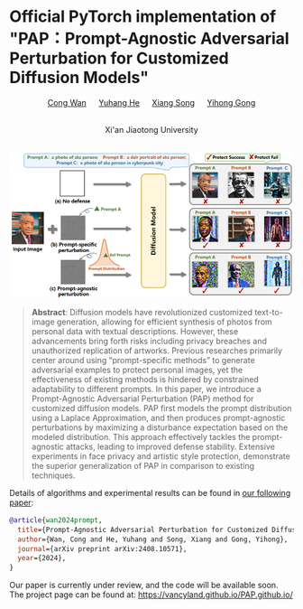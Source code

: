 
# Official PyTorch implementation of "PAP：Prompt-Agnostic Adversarial Perturbation for Customized Diffusion Models" 
<a href="https://vancyland.github.io/PAP.github.io/"></a>
<a href="https://www.arxiv.org/abs/2408.10571"></a>


<div align="center">
  
  <a href="https://github.com/vancyland" target="_blank">Cong Wan</a> &emsp;
  <a href="https://scholar.google.com.hk/citations?user=9VCIiVcAAAAJ&hl=zh-CN" target="_blank">Yuhang He</a> &emsp;
  <a href="https://scholar.google.com.hk/citations?hl=zh-CN&user=DnNdGckAAAAJ" target="_blank">Xiang Song</a> &emsp;
  <a href="https://scholar.google.com.hk/citations?user=x2xdU7gAAAAJ&hl=zh-CN" target="_blank">Yihong Gong</a>
  <br> <br>
  
  <a > Xi'an Jiaotong University</a>
</div>
<br>

<div align="center">
    <img width="1000" alt="pipe" src="assets/fig1.2.png"/>
</div>

> **Abstract**: Diffusion models have revolutionized customized text-to-image generation, allowing for efficient synthesis of photos from personal data with textual descriptions. However, these advancements bring forth risks including privacy breaches and unauthorized replication of artworks. Previous researches primarily center around using “prompt-specific methods” to generate adversarial examples to protect personal images, yet the effectiveness of existing methods is hindered by constrained adaptability to different prompts.
In this paper, we introduce a Prompt-Agnostic Adversarial Perturbation (PAP) method for customized diffusion models. PAP first models the prompt distribution using a Laplace Approximation, and then produces prompt-agnostic perturbations by maximizing a disturbance expectation based on the modeled distribution.
This approach effectively tackles the prompt-agnostic attacks, leading to improved defense stability.
Extensive experiments in face privacy and artistic style protection, demonstrate the superior generalization of PAP in comparison to existing techniques. 

Details of algorithms and experimental results can be found in [our following paper](https://www.arxiv.org/abs/2408.10571):
```bibtex
@article{wan2024prompt,
  title={Prompt-Agnostic Adversarial Perturbation for Customized Diffusion Models},
  author={Wan, Cong and He, Yuhang and Song, Xiang and Gong, Yihong},
  journal={arXiv preprint arXiv:2408.10571},
  year={2024},
}
```

Our paper is currently under review, and the code will be available soon. The project page can be found at: https://vancyland.github.io/PAP.github.io/
